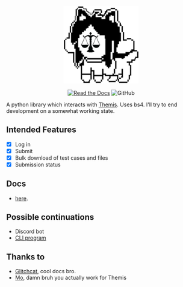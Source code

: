 <p align="center">
  <img src="docs/img/temmie.png" width= 200px/>  
</p>
<p align="center">
<a href="https://temmies.confest.im"><img alt="Read the Docs" src="https://img.shields.io/readthedocs/temmies"></a>
<img alt="GitHub" src="https://img.shields.io/github/license/Code-For-Groningen/temmies">
</p>

A python library which interacts with [Themis](https://themis.housing.rug.nl/). Uses bs4. I'll try to end development on a somewhat working state. 

## Intended Features
* [x] Log in  
* [x] Submit
* [x] Bulk download of test cases and files
* [x] Submission status

## Docs
- [here](http://temmies.confest.im/).

## Possible continuations
* Discord bot
* [CLI program](https://github.com/Code-For-Groningen/temmies-cli)

## Thanks to
* [Glitchcat](https://glitchcat.github.io/themis-api/), cool docs bro.
* [Mo](https://github.com/Stylo2k), damn bruh you actually work for Themis
